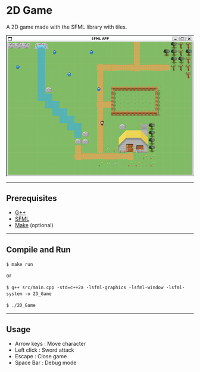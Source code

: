 # 2D Game

A 2D game made with the SFML library with tiles.

<img src="2D_Game_01-22.png" alt="01/01/2022" width="600"/>

***

## Prerequisites

- [G++](https://gcc.gnu.org/)
- [SFML](https://www.sfml-dev.org/index.php)
- [Make](https://www.gnu.org/software/make/) (optional)

***

## Compile and Run

``$ make run``

or

``$ g++ src/main.cpp -std=c++2a -lsfml-graphics -lsfml-window -lsfml-system -o 2D_Game``

``$ ./2D_Game``

***

## Usage

- Arrow keys : Move character
- Left click : Sword attack
- Escape : Close game
- Space Bar : Debug mode
